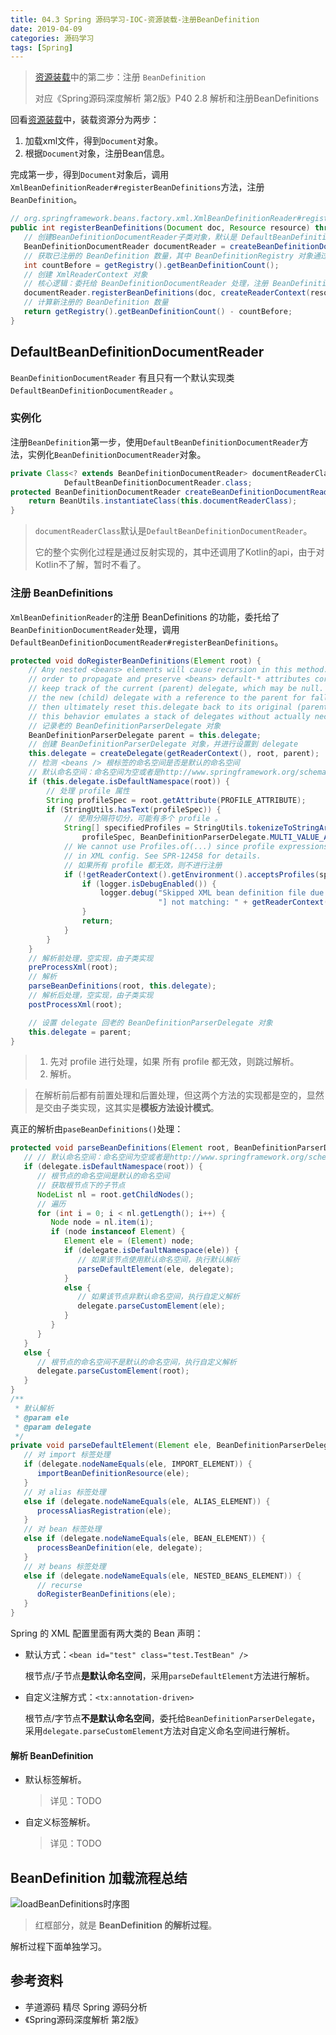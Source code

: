 ```yaml
---
title: 04.3 Spring 源码学习-IOC-资源装载-注册BeanDefinition
date: 2019-04-09
categories: 源码学习
tags: [Spring]
---
```


> [资源装载](04-Spring源码学习-IOC-资源装载.md)中的第二步：注册 `BeanDefinition`
>
> 对应《Spring源码深度解析 第2版》P40 2.8 解析和注册BeanDefinitions

回看[资源装载](04-Spring源码学习-IOC-资源装载.md)中，装载资源分为两步：

1. 加载xml文件，得到`Document`对象。
2. 根据`Document`对象，注册Bean信息。

完成第一步，得到`Document`对象后，调用`XmlBeanDefinitionReader#registerBeanDefinitions`方法，注册`BeanDefinition`。

```java
// org.springframework.beans.factory.xml.XmlBeanDefinitionReader#registerBeanDefinitions
public int registerBeanDefinitions(Document doc, Resource resource) throws BeanDefinitionStoreException {
   // 创建BeanDefinitionDocumentReader子类对象，默认是 DefaultBeanDefinitionDocumentReader 对象
   BeanDefinitionDocumentReader documentReader = createBeanDefinitionDocumentReader();
   // 获取已注册的 BeanDefinition 数量，其中 BeanDefinitionRegistry 对象通过构造函数传入
   int countBefore = getRegistry().getBeanDefinitionCount();
   // 创建 XmlReaderContext 对象
   // 核心逻辑：委托给 BeanDefinitionDocumentReader 处理，注册 BeanDefinition
   documentReader.registerBeanDefinitions(doc, createReaderContext(resource));
   // 计算新注册的 BeanDefinition 数量
   return getRegistry().getBeanDefinitionCount() - countBefore;
}
```

## DefaultBeanDefinitionDocumentReader

`BeanDefinitionDocumentReader` 有且只有一个默认实现类 `DefaultBeanDefinitionDocumentReader` 。

### 实例化

注册`BeanDefinition`第一步，使用`DefaultBeanDefinitionDocumentReader`方法，实例化`BeanDefinitionDocumentReader`对象。

```java
private Class<? extends BeanDefinitionDocumentReader> documentReaderClass =
			DefaultBeanDefinitionDocumentReader.class;
protected BeanDefinitionDocumentReader createBeanDefinitionDocumentReader() {
    return BeanUtils.instantiateClass(this.documentReaderClass);
}
```

> `documentReaderClass`默认是`DefaultBeanDefinitionDocumentReader`。
>
> 它的整个实例化过程是通过反射实现的，其中还调用了Kotlin的api，由于对Kotlin不了解，暂时不看了。

### 注册 BeanDefinitions

`XmlBeanDefinitionReader`的注册 BeanDefinitions 的功能，委托给了`BeanDefinitionDocumentReader`处理，调用`DefaultBeanDefinitionDocumentReader#registerBeanDefinitions`。

```java
protected void doRegisterBeanDefinitions(Element root) {
    // Any nested <beans> elements will cause recursion in this method. In
    // order to propagate and preserve <beans> default-* attributes correctly,
    // keep track of the current (parent) delegate, which may be null. Create
    // the new (child) delegate with a reference to the parent for fallback purposes,
    // then ultimately reset this.delegate back to its original (parent) reference.
    // this behavior emulates a stack of delegates without actually necessitating one.
    // 记录老的 BeanDefinitionParserDelegate 对象
    BeanDefinitionParserDelegate parent = this.delegate;
    // 创建 BeanDefinitionParserDelegate 对象，并进行设置到 delegate
    this.delegate = createDelegate(getReaderContext(), root, parent);
    // 检测 <beans /> 根标签的命名空间是否是默认的命名空间
    // 默认命名空间：命名空间为空或者是http://www.springframework.org/schema/beans
    if (this.delegate.isDefaultNamespace(root)) {
        // 处理 profile 属性
        String profileSpec = root.getAttribute(PROFILE_ATTRIBUTE);
        if (StringUtils.hasText(profileSpec)) {
            // 使用分隔符切分，可能有多个 profile 。
            String[] specifiedProfiles = StringUtils.tokenizeToStringArray(
                profileSpec, BeanDefinitionParserDelegate.MULTI_VALUE_ATTRIBUTE_DELIMITERS);
            // We cannot use Profiles.of(...) since profile expressions are not supported
            // in XML config. See SPR-12458 for details.
            // 如果所有 profile 都无效，则不进行注册
            if (!getReaderContext().getEnvironment().acceptsProfiles(specifiedProfiles)) {
                if (logger.isDebugEnabled()) {
                    logger.debug("Skipped XML bean definition file due to specified profiles [" + profileSpec +
                                 "] not matching: " + getReaderContext().getResource());
                }
                return;
            }
        }
    }
    // 解析前处理，空实现，由子类实现
    preProcessXml(root);
    // 解析
    parseBeanDefinitions(root, this.delegate);
    // 解析后处理，空实现，由子类实现
    postProcessXml(root);

    // 设置 delegate 回老的 BeanDefinitionParserDelegate 对象
    this.delegate = parent;
}
```

> 1. 先对 profile 进行处理，如果 所有 profile 都无效，则跳过解析。
> 2. 解析。

> 在解析前后都有前置处理和后置处理，但这两个方法的实现都是空的，显然是交由子类实现，这其实是**模板方法设计模式**。

真正的解析由`paseBeanDefinitions()`处理：

```java
protected void parseBeanDefinitions(Element root, BeanDefinitionParserDelegate delegate) {
   // // 默认命名空间：命名空间为空或者是http://www.springframework.org/schema/beans
   if (delegate.isDefaultNamespace(root)) {
      // 根节点的命名空间是默认的命名空间
      // 获取根节点下的子节点
      NodeList nl = root.getChildNodes();
      // 遍历
      for (int i = 0; i < nl.getLength(); i++) {
         Node node = nl.item(i);
         if (node instanceof Element) {
            Element ele = (Element) node;
            if (delegate.isDefaultNamespace(ele)) {
               // 如果该节点使用默认命名空间，执行默认解析
               parseDefaultElement(ele, delegate);
            }
            else {
               // 如果该节点非默认命名空间，执行自定义解析
               delegate.parseCustomElement(ele);
            }
         }
      }
   }
   else {
      // 根节点的命名空间不是默认的命名空间，执行自定义解析
      delegate.parseCustomElement(root);
   }
}
/**
 * 默认解析
 * @param ele
 * @param delegate
 */
private void parseDefaultElement(Element ele, BeanDefinitionParserDelegate delegate) {
   // 对 import 标签处理
   if (delegate.nodeNameEquals(ele, IMPORT_ELEMENT)) {
      importBeanDefinitionResource(ele);
   }
   // 对 alias 标签处理
   else if (delegate.nodeNameEquals(ele, ALIAS_ELEMENT)) {
      processAliasRegistration(ele);
   }
   // 对 bean 标签处理
   else if (delegate.nodeNameEquals(ele, BEAN_ELEMENT)) {
      processBeanDefinition(ele, delegate);
   }
   // 对 beans 标签处理
   else if (delegate.nodeNameEquals(ele, NESTED_BEANS_ELEMENT)) {
      // recurse
      doRegisterBeanDefinitions(ele);
   }
}
```

Spring 的 XML 配置里面有两大类的 Bean 声明：

- 默认方式：`<bean id="test" class="test.TestBean" />`

  根节点/子节点**是默认命名空间**，采用`parseDefaultElement`方法进行解析。

- 自定义注解方式：`<tx:annotation-driven>`

  根节点/字节点**不是默认命名空间**，委托给`BeanDefinitionParserDelegate`，采用`delegate.parseCustomElement`方法对自定义命名空间进行解析。

#### 解析 BeanDefinition

- 默认标签解析。

  > 详见：TODO

- 自定义标签解析。

  > 详见：TODO



## BeanDefinition 加载流程总结

![loadBeanDefinitions时序图](images/loadBeanDefinitions时序图.jpg)

> 红框部分，就是 **BeanDefinition 的解析过程**。

解析过程下面单独学习。



## 参考资料

- 芋道源码 精尽 Spring 源码分析
- 《Spring源码深度解析 第2版》